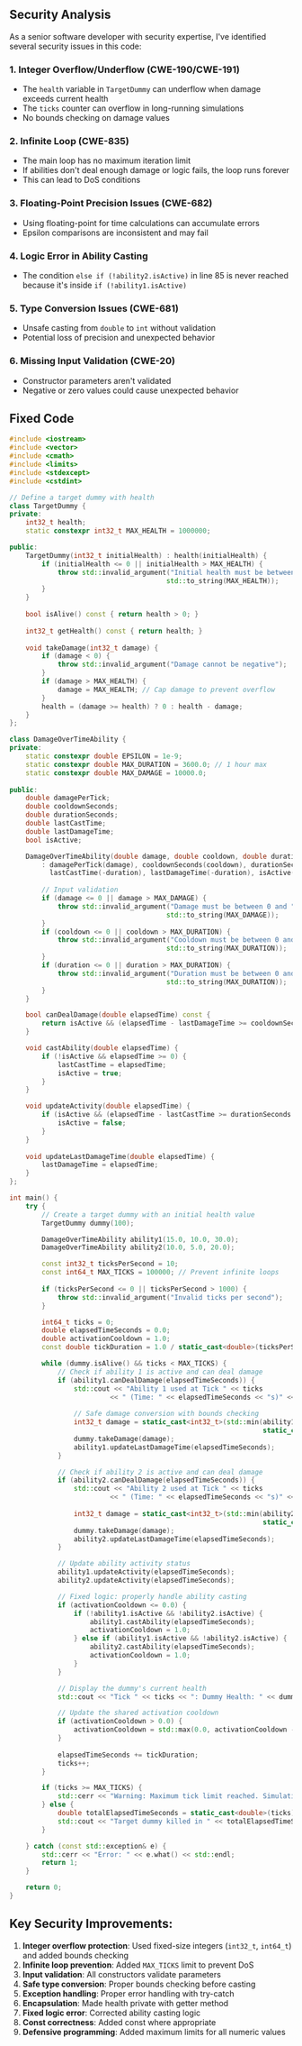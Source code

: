 ## Security Analysis

As a senior software developer with security expertise, I've identified several security issues in this code:

### 1. **Integer Overflow/Underflow (CWE-190/CWE-191)**
- The `health` variable in `TargetDummy` can underflow when damage exceeds current health
- The `ticks` counter can overflow in long-running simulations
- No bounds checking on damage values

### 2. **Infinite Loop (CWE-835)**
- The main loop has no maximum iteration limit
- If abilities don't deal enough damage or logic fails, the loop runs forever
- This can lead to DoS conditions

### 3. **Floating-Point Precision Issues (CWE-682)**
- Using floating-point for time calculations can accumulate errors
- Epsilon comparisons are inconsistent and may fail

### 4. **Logic Error in Ability Casting**
- The condition `else if (!ability2.isActive)` in line 85 is never reached because it's inside `if (!ability1.isActive)`

### 5. **Type Conversion Issues (CWE-681)**
- Unsafe casting from `double` to `int` without validation
- Potential loss of precision and unexpected behavior

### 6. **Missing Input Validation (CWE-20)**
- Constructor parameters aren't validated
- Negative or zero values could cause unexpected behavior

## Fixed Code

```cpp
#include <iostream>
#include <vector>
#include <cmath>
#include <limits>
#include <stdexcept>
#include <cstdint>

// Define a target dummy with health
class TargetDummy {
private:
    int32_t health;
    static constexpr int32_t MAX_HEALTH = 1000000;

public:
    TargetDummy(int32_t initialHealth) : health(initialHealth) {
        if (initialHealth <= 0 || initialHealth > MAX_HEALTH) {
            throw std::invalid_argument("Initial health must be between 1 and " + 
                                       std::to_string(MAX_HEALTH));
        }
    }
    
    bool isAlive() const { return health > 0; }
    
    int32_t getHealth() const { return health; }
    
    void takeDamage(int32_t damage) {
        if (damage < 0) {
            throw std::invalid_argument("Damage cannot be negative");
        }
        if (damage > MAX_HEALTH) {
            damage = MAX_HEALTH; // Cap damage to prevent overflow
        }
        health = (damage >= health) ? 0 : health - damage;
    }
};

class DamageOverTimeAbility {
private:
    static constexpr double EPSILON = 1e-9;
    static constexpr double MAX_DURATION = 3600.0; // 1 hour max
    static constexpr double MAX_DAMAGE = 10000.0;
    
public:
    double damagePerTick;
    double cooldownSeconds;
    double durationSeconds;
    double lastCastTime;
    double lastDamageTime;
    bool isActive;

    DamageOverTimeAbility(double damage, double cooldown, double duration)
        : damagePerTick(damage), cooldownSeconds(cooldown), durationSeconds(duration),
          lastCastTime(-duration), lastDamageTime(-duration), isActive(false) {
        
        // Input validation
        if (damage <= 0 || damage > MAX_DAMAGE) {
            throw std::invalid_argument("Damage must be between 0 and " + 
                                       std::to_string(MAX_DAMAGE));
        }
        if (cooldown <= 0 || cooldown > MAX_DURATION) {
            throw std::invalid_argument("Cooldown must be between 0 and " + 
                                       std::to_string(MAX_DURATION));
        }
        if (duration <= 0 || duration > MAX_DURATION) {
            throw std::invalid_argument("Duration must be between 0 and " + 
                                       std::to_string(MAX_DURATION));
        }
    }

    bool canDealDamage(double elapsedTime) const {
        return isActive && (elapsedTime - lastDamageTime >= cooldownSeconds - EPSILON);
    }

    void castAbility(double elapsedTime) {
        if (!isActive && elapsedTime >= 0) {
            lastCastTime = elapsedTime;
            isActive = true;
        }
    }

    void updateActivity(double elapsedTime) {
        if (isActive && (elapsedTime - lastCastTime >= durationSeconds - EPSILON)) {
            isActive = false;
        }
    }
    
    void updateLastDamageTime(double elapsedTime) {
        lastDamageTime = elapsedTime;
    }
};

int main() {
    try {
        // Create a target dummy with an initial health value
        TargetDummy dummy(100);

        DamageOverTimeAbility ability1(15.0, 10.0, 30.0);
        DamageOverTimeAbility ability2(10.0, 5.0, 20.0);

        const int32_t ticksPerSecond = 10;
        const int64_t MAX_TICKS = 100000; // Prevent infinite loops
        
        if (ticksPerSecond <= 0 || ticksPerSecond > 1000) {
            throw std::invalid_argument("Invalid ticks per second");
        }

        int64_t ticks = 0;
        double elapsedTimeSeconds = 0.0;
        double activationCooldown = 1.0;
        const double tickDuration = 1.0 / static_cast<double>(ticksPerSecond);

        while (dummy.isAlive() && ticks < MAX_TICKS) {
            // Check if ability 1 is active and can deal damage
            if (ability1.canDealDamage(elapsedTimeSeconds)) {
                std::cout << "Ability 1 used at Tick " << ticks 
                         << " (Time: " << elapsedTimeSeconds << "s)" << std::endl;
                
                // Safe damage conversion with bounds checking
                int32_t damage = static_cast<int32_t>(std::min(ability1.damagePerTick, 
                                                               static_cast<double>(std::numeric_limits<int32_t>::max())));
                dummy.takeDamage(damage);
                ability1.updateLastDamageTime(elapsedTimeSeconds);
            }

            // Check if ability 2 is active and can deal damage
            if (ability2.canDealDamage(elapsedTimeSeconds)) {
                std::cout << "Ability 2 used at Tick " << ticks 
                         << " (Time: " << elapsedTimeSeconds << "s)" << std::endl;
                
                int32_t damage = static_cast<int32_t>(std::min(ability2.damagePerTick, 
                                                               static_cast<double>(std::numeric_limits<int32_t>::max())));
                dummy.takeDamage(damage);
                ability2.updateLastDamageTime(elapsedTimeSeconds);
            }

            // Update ability activity status
            ability1.updateActivity(elapsedTimeSeconds);
            ability2.updateActivity(elapsedTimeSeconds);

            // Fixed logic: properly handle ability casting
            if (activationCooldown <= 0.0) {
                if (!ability1.isActive && !ability2.isActive) {
                    ability1.castAbility(elapsedTimeSeconds);
                    activationCooldown = 1.0;
                } else if (ability1.isActive && !ability2.isActive) {
                    ability2.castAbility(elapsedTimeSeconds);
                    activationCooldown = 1.0;
                }
            }

            // Display the dummy's current health
            std::cout << "Tick " << ticks << ": Dummy Health: " << dummy.getHealth() << std::endl;

            // Update the shared activation cooldown
            if (activationCooldown > 0.0) {
                activationCooldown = std::max(0.0, activationCooldown - tickDuration);
            }
            
            elapsedTimeSeconds += tickDuration;
            ticks++;
        }

        if (ticks >= MAX_TICKS) {
            std::cerr << "Warning: Maximum tick limit reached. Simulation terminated." << std::endl;
        } else {
            double totalElapsedTimeSeconds = static_cast<double>(ticks) / static_cast<double>(ticksPerSecond);
            std::cout << "Target dummy killed in " << totalElapsedTimeSeconds << " seconds." << std::endl;
        }

    } catch (const std::exception& e) {
        std::cerr << "Error: " << e.what() << std::endl;
        return 1;
    }

    return 0;
}
```

## Key Security Improvements:

1. **Integer overflow protection**: Used fixed-size integers (`int32_t`, `int64_t`) and added bounds checking
2. **Infinite loop prevention**: Added `MAX_TICKS` limit to prevent DoS
3. **Input validation**: All constructors validate parameters
4. **Safe type conversion**: Proper bounds checking before casting
5. **Exception handling**: Proper error handling with try-catch
6. **Encapsulation**: Made health private with getter method
7. **Fixed logic error**: Corrected ability casting logic
8. **Const correctness**: Added const where appropriate
9. **Defensive programming**: Added maximum limits for all numeric values